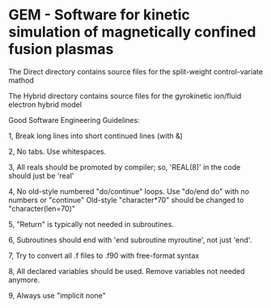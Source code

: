 # GEM - Software for kinetic simulation of magnetically confined fusion plasmas
The Direct directory contains source files for the split-weight control-variate mathod

The Hybrid directory contains source files for the gyrokinetic ion/fluid electron hybrid model

Good Software Engineering Guidelines:

1, Break long lines into short continued lines (with &)

2, No tabs. Use whitespaces.

3, All reals should be promoted by compiler; so, 'REAL(8)' in the code should just be 'real'

4, No old-style numbered "do/continue" loops. Use "do/end do" with no numbers or "continue"
Old-style "character*70" should be changed to "character(len=70)"

5, "Return" is typically not needed in subroutines.

6, Subroutines should end with 'end subroutine myroutine', not just 'end'.

7, Try to convert all .f files to .f90 with free-format syntax

8, All declared variables should be used. Remove variables not needed anymore. 

9, Always use "implicit none"

